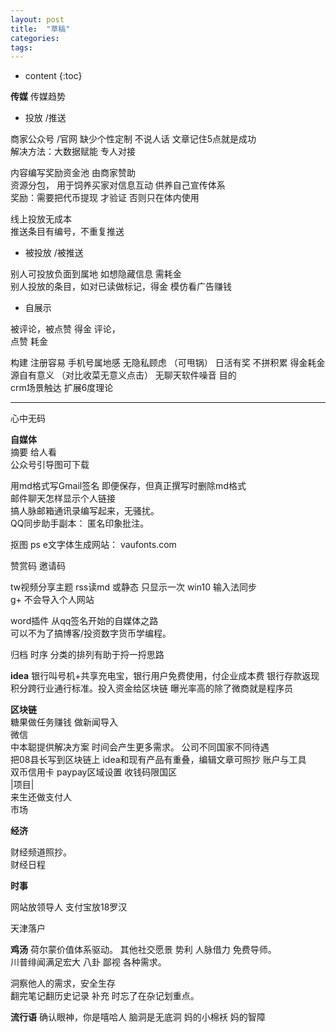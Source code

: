 ```yaml
---
layout: post
title:  "草稿"
categories:
tags:  
---
```


* content
{:toc}

**传媒**
传媒趋势  
- 投放 /推送   

商家公众号 /官网 缺少个性定制 不说人话
文章记住5点就是成功  
解决方法：大数据赋能  专人对接   

内容编写奖励资金池  由商家赞助  
资源分包， 用于饲养买家对信息互动 供养自己宣传体系     
奖励：需要把代币提现 才验证   否则只在体内使用   

线上投放无成本  
推送条目有编号，不重复推送   

- 被投放  /被推送  

别人可投放负面到属地 如想隐藏信息 需耗金  
别人投放的条目，如对已读做标记，得金  模仿看广告赚钱  

- 自展示    

被评论，被点赞 得金 评论，  
点赞 耗金

构建
注册容易 手机号属地感 无隐私顾虑 （可甩锅）
 日活有奖 不拼积累  得金耗金源自有意义 （对比收菜无意义点击）
 无聊天软件噪音
 目的  
crm场景触达  扩展6度理论  

---
心中无码

**自媒体**  
摘要 给人看   
公众号引导图可下载   

用md格式写Gmail签名 即便保存，但真正撰写时删除md格式   
邮件聊天怎样显示个人链接   
搞人脉邮箱通讯录编写起来，无骚扰。  
QQ同步助手副本： 匿名印象批注。   

抠图 ps
e文字体生成网站： vaufonts.com

赞赏码  邀请码  

tw视频分享主题
rss读md 或静态 只显示一次
win10 输入法同步  
g+ 不会导入个人网站  

word插件
从qq签名开始的自媒体之路  
可以不为了搞博客/投资数字货币学编程。  

归档 时序 分类的排列有助于捋一捋思路  

**idea**
银行叫号机+共享充电宝，银行用户免费使用，付企业成本费
银行存款返现积分跨行业通行标准。投入资金给区块链
曝光率高的除了微商就是程序员  


**区块链**  
糖果做任务赚钱  做新闻导入  
微信  
中本聪提供解决方案 时间会产生更多需求。
公司不同国家不同待遇  
把08县长写到区块链上
idea和现有产品有重叠，编辑文章可照抄
账户与工具  
双币信用卡 paypay区域设置 收钱码限国区     
|项目|  
来生还做支付人  
市场  

**经济**  

财经频道照抄。  
财经日程  

**时事**

网站放领导人 支付宝放18罗汉  

天津落户


**鸡汤**
荷尔蒙价值体系驱动。  其他社交愿景 势利 人脉借力 免费导师。  
川普绯闻满足宏大 八卦 鄙视 各种需求。

洞察他人的需求，安全生存    
翻完笔记翻历史记录  补充 时忘了在杂记划重点。  

**流行语**
确认眼神，你是嘻哈人
脑洞是无底洞
妈的小棉袄 妈的智障  
